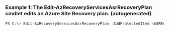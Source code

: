 ### Example 1: The Edit-AzRecoveryServicesAsrRecoveryPlan cmdlet edits an Azure Site Recovery plan. (autogenerated)
```powershell
PS C:\> Edit-AzRecoveryServicesAsrRecoveryPlan -AddProtectedItem <ASRReplicationProtectedItem[]> -Group <ASRRecoveryPlanGroup> -InputObject $RP
```

